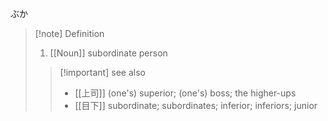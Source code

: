 ぶか
>[!note] Definition
> 1.  [[Noun]]
>    subordinate person
> > [!important] see also
> > - [[上司]] 
> > (one's) superior; (one's) boss; the higher-ups
> >  - [[目下]] 
> > subordinate; subordinates; inferior; inferiors; junior